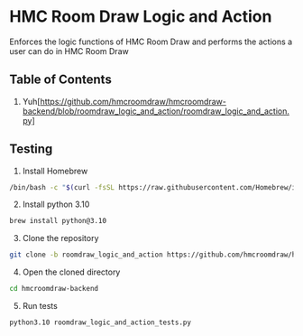 # HMC Room Draw Logic and Action
Enforces the logic functions of HMC Room Draw and performs the actions a user can do in HMC Room Draw
## Table of Contents
1. Yuh[https://github.com/hmcroomdraw/hmcroomdraw-backend/blob/roomdraw_logic_and_action/roomdraw_logic_and_action.py] 
## Testing
1. Install Homebrew
```bash
/bin/bash -c "$(curl -fsSL https://raw.githubusercontent.com/Homebrew/install/HEAD/install.sh)"
```
2. Install python 3.10
```bash
brew install python@3.10
```
3. Clone the repository
```bash
git clone -b roomdraw_logic_and_action https://github.com/hmcroomdraw/hmcroomdraw-backend.git
```
4. Open the cloned directory
```bash
cd hmcroomdraw-backend
```
5. Run tests
```bash
python3.10 roomdraw_logic_and_action_tests.py
```

